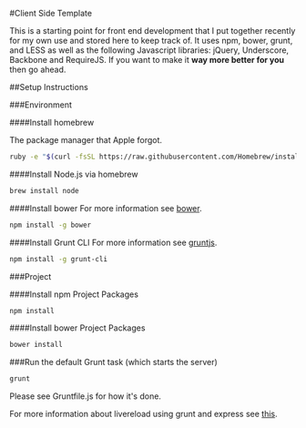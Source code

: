 #Client Side Template

This is a starting point for front end development that I put together recently for my own use and stored here to keep track of. It uses npm, bower, grunt, and LESS as well as the following Javascript libraries: jQuery, Underscore, Backbone and RequireJS. If you want to make it **way more better for you** then go ahead.

##Setup Instructions

###Environment

####Install homebrew

The package manager that Apple forgot.
```bash
ruby -e "$(curl -fsSL https://raw.githubusercontent.com/Homebrew/install/master/install)"
```

####Install Node.js via homebrew
```bash
brew install node
```

####Install bower
For more information see [bower](http://bower.io/).
```bash
npm install -g bower
```

####Install Grunt CLI
For more information see [gruntjs](http://gruntjs.com/).
```bash
npm install -g grunt-cli
```

###Project

####Install npm Project Packages
```bash
npm install
```

####Install bower Project Packages
```bash
bower install
```

###Run the default Grunt task (which starts the server)
```bash
grunt
```

Please see Gruntfile.js for how it's done.

For more information about livereload using grunt and express see [this](http://rhumaric.com/2013/07/renewing-the-grunt-livereload-magic/).
